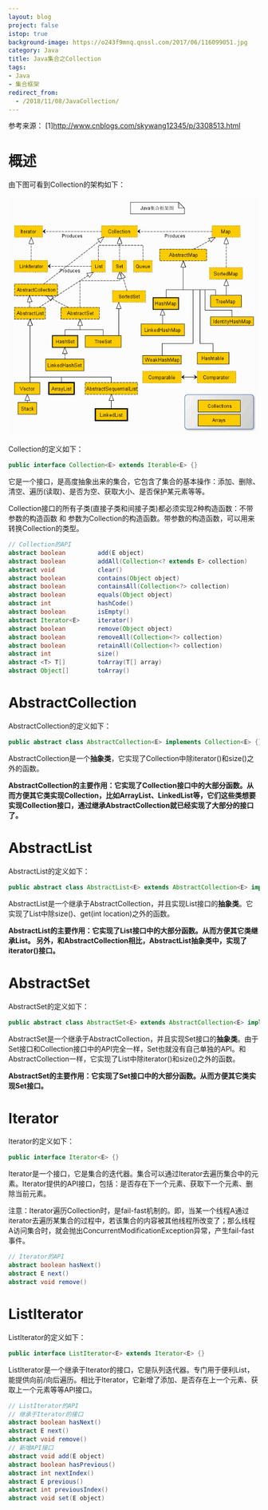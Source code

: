 ```yaml
---
layout: blog
project: false
istop: true
background-image: https://o243f9mnq.qnssl.com/2017/06/116099051.jpg
category: Java
title: Java集合之Collection
tags:
- Java
- 集合框架
redirect_from:
  - /2018/11/08/JavaCollection/
---
```


参考来源：
[1]http://www.cnblogs.com/skywang12345/p/3308513.html

# 概述

由下图可看到Collection的架构如下：

<img src="/style/images/passage/JavaCollectionsFramework/框图.PNG">

Collection的定义如下：
```java
public interface Collection<E> extends Iterable<E> {}
```
它是一个接口，是高度抽象出来的集合，它包含了集合的基本操作：添加、删除、清空、遍历(读取)、是否为空、获取大小、是否保护某元素等等。

Collection接口的所有子类(直接子类和间接子类)都必须实现2种构造函数：不带参数的构造函数 和 参数为Collection的构造函数。带参数的构造函数，可以用来转换Collection的类型。

```java
// Collection的API
abstract boolean         add(E object)
abstract boolean         addAll(Collection<? extends E> collection)
abstract void            clear()
abstract boolean         contains(Object object)
abstract boolean         containsAll(Collection<?> collection)
abstract boolean         equals(Object object)
abstract int             hashCode()
abstract boolean         isEmpty()
abstract Iterator<E>     iterator()
abstract boolean         remove(Object object)
abstract boolean         removeAll(Collection<?> collection)
abstract boolean         retainAll(Collection<?> collection)
abstract int             size()
abstract <T> T[]         toArray(T[] array)
abstract Object[]        toArray()
```

# AbstractCollection
AbstractCollection的定义如下：
```java
public abstract class AbstractCollection<E> implements Collection<E> {}
```
AbstractCollection是一个**抽象类**，它实现了Collection中除iterator()和size()之外的函数。

**AbstractCollection的主要作用：它实现了Collection接口中的大部分函数。从而方便其它类实现Collection，比如ArrayList、LinkedList等，它们这些类想要实现Collection接口，通过继承AbstractCollection就已经实现了大部分的接口了。**

# AbstractList

AbstractList的定义如下：
```java
public abstract class AbstractList<E> extends AbstractCollection<E> implements List<E> {}
```

AbstractList是一个继承于AbstractCollection，并且实现List接口的**抽象类**。它实现了List中除size()、get(int location)之外的函数。

**AbstractList的主要作用：它实现了List接口中的大部分函数。从而方便其它类继承List。
另外，和AbstractCollection相比，AbstractList抽象类中，实现了iterator()接口。**

# AbstractSet

AbstractSet的定义如下： 
```java
public abstract class AbstractSet<E> extends AbstractCollection<E> implements Set<E> {}
```

AbstractSet是一个继承于AbstractCollection，并且实现Set接口的**抽象类**。由于Set接口和Collection接口中的API完全一样，Set也就没有自己单独的API。和AbstractCollection一样，它实现了List中除iterator()和size()之外的函数。

**AbstractSet的主要作用：它实现了Set接口中的大部分函数。从而方便其它类实现Set接口。**

# Iterator

Iterator的定义如下：
```java
public interface Iterator<E> {}
```

Iterator是一个接口，它是集合的迭代器。集合可以通过Iterator去遍历集合中的元素。Iterator提供的API接口，包括：是否存在下一个元素、获取下一个元素、删除当前元素。

注意：Iterator遍历Collection时，是fail-fast机制的。即，当某一个线程A通过iterator去遍历某集合的过程中，若该集合的内容被其他线程所改变了；那么线程A访问集合时，就会抛出ConcurrentModificationException异常，产生fail-fast事件。

```java
// Iterator的API
abstract boolean hasNext()
abstract E next()
abstract void remove()
```

# ListIterator

ListIterator的定义如下：
```java
public interface ListIterator<E> extends Iterator<E> {}
```

ListIterator是一个继承于Iterator的接口，它是队列迭代器。专门用于便利List，能提供向前/向后遍历。相比于Iterator，它新增了添加、是否存在上一个元素、获取上一个元素等等API接口。

```java
// ListIterator的API
// 继承于Iterator的接口
abstract boolean hasNext()
abstract E next()
abstract void remove()
// 新增API接口
abstract void add(E object)
abstract boolean hasPrevious()
abstract int nextIndex()
abstract E previous()
abstract int previousIndex()
abstract void set(E object)
```